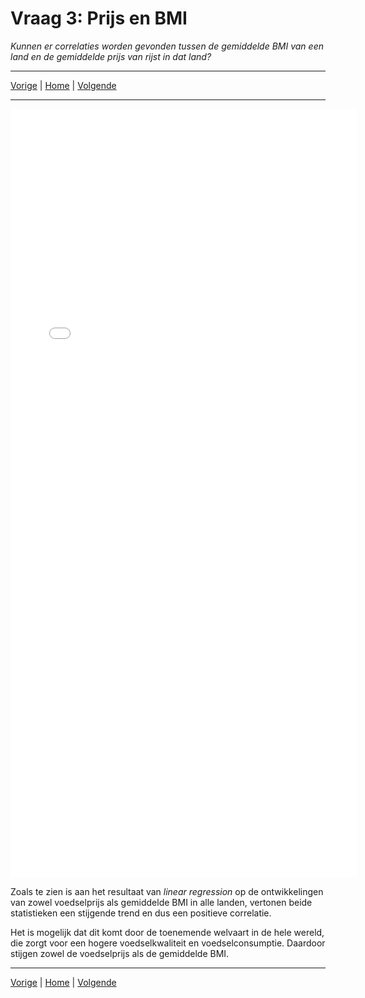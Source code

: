 # Vraag 3: Prijs en BMI
*Kunnen er correlaties worden gevonden tussen de gemiddelde BMI van een land en de gemiddelde prijs van rijst in dat land?*

<hr>
<a href="/DAV/q2">Vorige</a> | <a href="/DAV/dashboard">Home</a> | <a href="/DAV/q4">Volgende</a>
<hr>

<iframe src="/DAV/git/lineair_regression.html"
    sandbox="allow-same-origin allow-scripts"
    height="1230"
    width="110%"
    max-width="100%"
    scrolling="yes"
    seamless="seamless"
    frameborder="0">
</iframe>

Zoals te zien is aan het resultaat van *linear regression* op de ontwikkelingen van zowel voedselprijs als gemiddelde BMI in alle landen, vertonen beide statistieken een stijgende trend en dus een positieve correlatie.

Het is mogelijk dat dit komt door de toenemende welvaart in de hele wereld, die zorgt voor een hogere voedselkwaliteit en voedselconsumptie. Daardoor stijgen zowel de voedselprijs als de gemiddelde BMI.

<hr>
<a href="/DAV/q2">Vorige</a> | <a href="/DAV/dashboard">Home</a> | <a href="/DAV/q4">Volgende</a>
